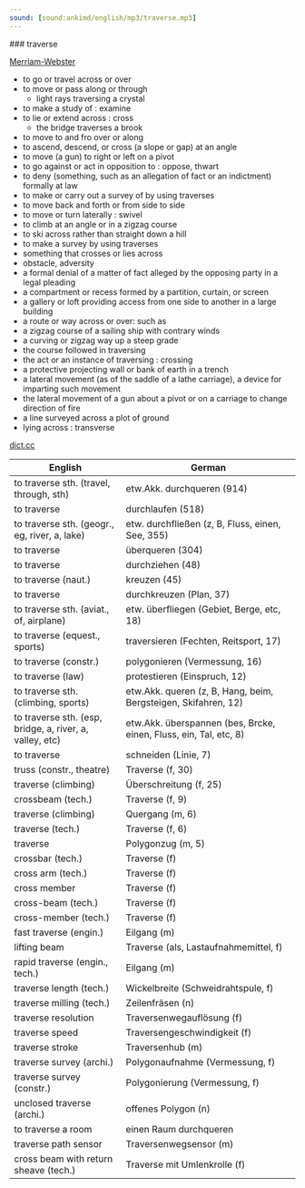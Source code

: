 ```yaml
---
sound: [sound:ankimd/english/mp3/traverse.mp3]
---
```


\### traverse

[Merriam-Webster](https://www.merriam-webster.com/dictionary/traverse)

- to go or travel across or over
- to move or pass along or through
    - light rays traversing a crystal
- to make a study of : examine
- to lie or extend across : cross
    - the bridge traverses a brook
- to move to and fro over or along
- to ascend, descend, or cross (a slope or gap) at an angle
- to move (a gun) to right or left on a pivot
- to go against or act in opposition to : oppose, thwart
- to deny (something, such as an allegation of fact or an indictment) formally at law
- to make or carry out a survey of by using traverses
- to move back and forth or from side to side
- to move or turn laterally : swivel
- to climb at an angle or in a zigzag course
- to ski across rather than straight down a hill
- to make a survey by using traverses
- something that crosses or lies across
- obstacle, adversity
- a formal denial of a matter of fact alleged by the opposing party in a legal pleading
- a compartment or recess formed by a partition, curtain, or screen
- a gallery or loft providing access from one side to another in a large building
- a route or way across or over: such as
- a zigzag course of a sailing ship with contrary winds
- a curving or zigzag way up a steep grade
- the course followed in traversing
- the act or an instance of traversing : crossing
- a protective projecting wall or bank of earth in a trench
- a lateral movement (as of the saddle of a lathe carriage), a device for imparting such movement
- the lateral movement of a gun about a pivot or on a carriage to change direction of fire
- a line surveyed across a plot of ground
- lying across : transverse

[dict.cc](https://www.dict.cc/traverse)

| English        | German       |
| -------------- | ------------ |
| to traverse sth. (travel, through, sth) | etw.Akk. durchqueren (914) |
| to traverse | durchlaufen (518) |
| to traverse sth. (geogr., eg, river, a, lake) | etw. durchfließen (z, B, Fluss, einen, See, 355) |
| to traverse | überqueren (304) |
| to traverse | durchziehen (48) |
| to traverse (naut.) | kreuzen (45) |
| to traverse | durchkreuzen (Plan, 37) |
| to traverse sth. (aviat., of, airplane) | etw. überfliegen (Gebiet, Berge, etc, 18) |
| to traverse (equest., sports) | traversieren (Fechten, Reitsport, 17) |
| to traverse (constr.) | polygonieren (Vermessung, 16) |
| to traverse (law) | protestieren (Einspruch, 12) |
| to traverse sth. (climbing, sports) | etw.Akk. queren (z, B, Hang, beim, Bergsteigen, Skifahren, 12) |
| to traverse sth. (esp, bridge, a, river, a, valley, etc) | etw.Akk. überspannen (bes, Brcke, einen, Fluss, ein, Tal, etc, 8) |
| to traverse | schneiden (Linie, 7) |
| truss (constr., theatre) | Traverse (f, 30) |
| traverse (climbing) | Überschreitung (f, 25) |
| crossbeam (tech.) | Traverse (f, 9) |
| traverse (climbing) | Quergang (m, 6) |
| traverse (tech.) | Traverse (f, 6) |
| traverse | Polygonzug (m, 5) |
| crossbar (tech.) | Traverse (f) |
| cross arm (tech.) | Traverse (f) |
| cross member | Traverse (f) |
| cross-beam (tech.) | Traverse (f) |
| cross-member (tech.) | Traverse (f) |
| fast traverse (engin.) | Eilgang (m) |
| lifting beam | Traverse (als, Lastaufnahmemittel, f) |
| rapid traverse (engin., tech.) | Eilgang (m) |
| traverse length (tech.) | Wickelbreite (Schweidrahtspule, f) |
| traverse milling (tech.) | Zeilenfräsen (n) |
| traverse resolution | Traversenwegauflösung (f) |
| traverse speed | Traversengeschwindigkeit (f) |
| traverse stroke | Traversenhub (m) |
| traverse survey (archi.) | Polygonaufnahme (Vermessung, f) |
| traverse survey (constr.) | Polygonierung (Vermessung, f) |
| unclosed traverse (archi.) | offenes Polygon (n) |
| to traverse a room | einen Raum durchqueren |
| traverse path sensor | Traversenwegsensor (m) |
| cross beam with return sheave (tech.) | Traverse mit Umlenkrolle (f) |
